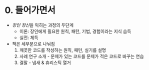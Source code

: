 # 0. 들어가면서
* <i>장인 정신</i>을 익히는 과정의 두단계
  * 이론: 장인에게 필요한 원칙, 패턴, 기법, 경험이라는 지식 습득
  * 실전: 체득
* 책은 세부분으로 나눠짐
  1. 깨끗한 코드를 작성하는 원칙, 패턴, 실기를 설명
  2. 사례 연구 소개 - 문제가 있는 코드를 문제가 적은 코드로 바꾸는 연습
  3. 결말 - 냄새 & 휴리스틱 열거
